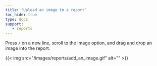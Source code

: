 ```yaml
---
title: "Upload an image to a report"
toc_hide: true
type: docs
support:
   - reports
---
```

Press `/` on a new line, scroll to the Image option, and drag and drop an image into the report.

{{< img src="/images/reports/add_an_image.gif" alt="" >}}